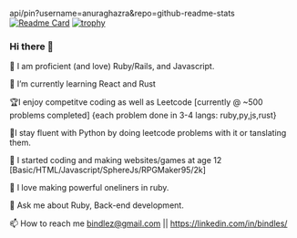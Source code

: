 api/pin?username=anuraghazra&repo=github-readme-stats
[![Readme Card](https://github-readme-stats.vercel.app/api/pin/?username=bindles&repo=github-readme-stats)](https://github.com/bindles/github-readme-stats)
[![trophy](https://github-profile-trophy.vercel.app/?username=ryo-ma)](https://github.com/ryo-ma/github-profile-trophy)
### Hi there 👋
💎 I am proficient (and love) Ruby/Rails, and Javascript.

🌱 I’m currently learning React and Rust

🏆I enjoy competitve coding as well as Leetcode [currently @ ~500 problems completed] {each problem done in 3-4 langs: ruby,py,js,rust}

🐍I stay fluent with Python by doing leetcode problems with it or tanslating them.

🏃 I started coding and making websites/games at age 12 [Basic/HTML/Javascript/SphereJs/RPGMaker95/2k]

🔨 I love making powerful oneliners in ruby.

💬 Ask me about Ruby, Back-end development.

📫 How to reach me bindlez@gmail.com || https://linkedin.com/in/bindles/

<!--
**Bindles/bindles** is a ✨ _special_ ✨ repository because its `README.md` (this file) appears on your GitHub profile.



Here are some ideas to get you started:

- 🔭 I’m currently working on ...
- 🌱 I’m currently learning ...
- 👯 I’m looking to collaborate on ...
- 🤔 I’m looking for help with ...
- 💬 Ask me about ...
- 📫 How to reach me: ...
- 😄 Pronouns: ...
- ⚡ Fun fact: ...
-->
